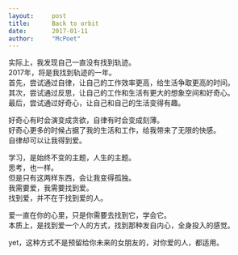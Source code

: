 ```yaml
---
layout:     post
title:      Back to orbit
date:       2017-01-11
author:     "McPoet"
---
```

<!-- ![alt text](img/20170111-heart.png "Bleeding heart") -->

实际上，我发现自己一直没有找到轨迹。<br>
2017年，将是我找到轨迹的一年。<br>
首先，尝试通过自律，让自己的工作效率更高，给生活争取更高的时间。<br>
其次，尝试通过反思，让自己的工作和生活有更大的想象空间和好奇心。<br>
最后，尝试通过好奇心，让自己和自己的生活变得有趣。

好奇心有时会演变成贪欲，自律有时会变成刻薄。<br>
好奇心更多的时候占据了我的生活和工作，给我带来了无限的快感。<br>
自律却可以让我得到爱。<br>

学习，是始终不变的主题，人生的主题。<br>
思考，也一样。<br>
但是只有这两样东西，会让我变得孤独。<br>
我需要爱，我需要找到爱。<br>
找到爱，并不在于找到爱的人。

爱一直在你的心里，只是你需要去找到它，学会它。<br>
本质上，是找到爱一个人的方式，找到那种发自内心，全身投入的感觉。<br>

yet，这种方式不是预留给你未来的女朋友的，对你爱的人，都适用。<br>
